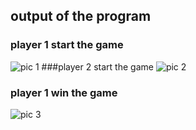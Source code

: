 ## output of the program

### player 1 start the game
![pic 1](https://user-images.githubusercontent.com/94224310/143168899-72749ec2-3747-427c-b0b9-b4b5afec7049.PNG)
###player 2 start the game 
![pic 2](https://user-images.githubusercontent.com/94224310/143168906-89ad7954-6581-4651-aea3-1fb45bd6b6e8.PNG)
### player 1 win the game
![pic 3](https://user-images.githubusercontent.com/94224310/143168918-c4a59598-f287-4b8f-99cf-4bf43513ae08.PNG)
